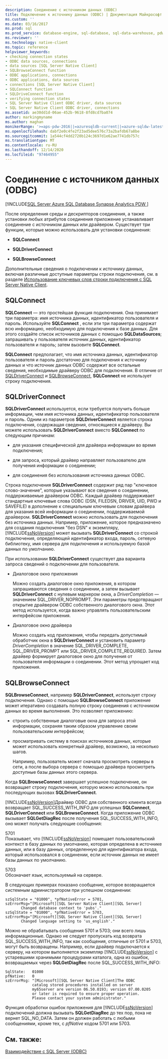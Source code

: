 ```yaml
---
description: Соединение с источником данных (ODBC)
title: Подключение к источнику данных (ODBC) | Документация Майкрософт
ms.custom: ''
ms.date: 03/16/2017
ms.prod: sql
ms.prod_service: database-engine, sql-database, sql-data-warehouse, pdw
ms.reviewer: ''
ms.technology: native-client
ms.topic: reference
helpviewer_keywords:
- checking connection states
- ODBC data sources, connections
- data sources [SQL Server Native Client]
- SQLBrowseConnect function
- ODBC applications, connections
- ODBC applications, data sources
- connections [SQL Server Native Client]
- SQLConnect function
- SQLDriveConnect function
- verifying connection states
- SQL Server Native Client ODBC driver, data sources
- SQL Server Native Client ODBC driver, connections
ms.assetid: ae30dd1d-06ae-452b-9618-8fd8cd7ba074
author: markingmyname
ms.author: maghan
monikerRange: '>=aps-pdw-2016||=azuresqldb-current||=azure-sqldw-latest||>=sql-server-2016||>=sql-server-linux-2017||=azuresqldb-mi-current'
ms.openlocfilehash: dabf2e0c4fe2f23ad5dee576c73a2bafdb67a8be
ms.sourcegitcommit: 1a544cf4dd2720b124c3697d1e62ae7741db757c
ms.translationtype: MT
ms.contentlocale: ru-RU
ms.lasthandoff: 12/14/2020
ms.locfileid: "97464955"
---
```

# <a name="connecting-to-a-data-source-odbc"></a>Соединение с источником данных (ODBC)
[!INCLUDE[SQL Server Azure SQL Database Synapse Analytics PDW ](../../includes/applies-to-version/sql-asdb-asdbmi-asa-pdw.md)]

  После определения среды и дескрипторов соединения, а также установки любых атрибутов соединения приложение устанавливает соединение с источником данных или драйвером. Существует три функции, которые можно использовать для установки соединения:  
  
-   **SQLConnect**  
  
-   **SQLDriverConnect**  
  
-   **SQLBrowseConnect**  
  
 Дополнительные сведения о подключении к источнику данных, включая различные доступные параметры строки подключения, см. в разделе [Использование ключевых слов строки подключения с SQL Server Native Client](../../relational-databases/native-client/applications/using-connection-string-keywords-with-sql-server-native-client.md).  
  
## <a name="sqlconnect"></a>SQLConnect  
 **SQLConnect** — это простейшая функция подключения. Она принимает три параметра: имя источника данных, идентификатор пользователя и пароль. Используйте **SQLConnect** , если эти три параметра содержат всю информацию, необходимую для подключения к базе данных. Для этого создайте список источников данных с помощью **SQLDataSources**; запрашивать у пользователя источник данных, идентификатор пользователя и пароль; затем вызовите **SQLConnect**.  
  
 **SQLConnect** предполагает, что имя источника данных, идентификатор пользователя и пароль достаточно для подключения к источнику данных и что источник данных ODBC содержит все остальные сведения, необходимые драйверу ODBC для подключения. В отличие от [SQLDriverConnect](../../relational-databases/native-client-odbc-api/sqldriverconnect.md) и [SQLBrowseConnect](../../relational-databases/native-client-odbc-api/sqlbrowseconnect.md), **SQLConnect** не использует строку подключения.  
  
## <a name="sqldriverconnect"></a>SQLDriverConnect  
 **SQLDriverConnect** используется, если требуется получить больше информации, чем имя источника данных, идентификатор пользователя и пароль. Одним из параметров **SQLDriverConnect** является строка подключения, содержащая сведения, относящиеся к драйверу. Вы можете использовать **SQLDriverConnect** вместо **SQLConnect** по следующим причинам:  
  
-   для указания специфической для драйвера информации во время подключения;  
  
-   для запроса, который драйвер направляет пользователю для получения информации о соединении;  
  
-   для соединения без использования источника данных ODBC.  
  
 Строка подключения **SQLDriverConnect** содержит ряд пар "ключевое слово-значение", которые указывают все сведения о соединении, поддерживаемые драйвером ODBC. Каждый драйвер поддерживает стандартные ключевые слова ODBC (DSN, FILEDSN, DRIVER, UID, PWD и SAVEFILE) в дополнение к специальным ключевым словам драйвера для указания всей информации о соединении, поддерживаемой драйвером. **SQLDriverConnect** можно использовать для подключения без источника данных. Например, приложение, которое предназначено для создания подключения "без DSN" к экземпляру, [!INCLUDE[ssNoVersion](../../includes/ssnoversion-md.md)] может вызывать **SQLDriverConnect** со строкой подключения, определяющей идентификатор входа, пароль, сетевую библиотеку, имя сервера для подключения и используемую базой данных по умолчанию.  
  
 При использовании **SQLDriverConnect** существует два варианта запроса сведений о подключении для пользователя.  
  
-   Диалоговое окно приложения  
  
     Можно создать диалоговое окно приложения, в котором запрашиваются сведения о соединении, а затем вызывает **SQLDriverConnect** с нулевым маркером окна, а *DriverCompletion* — значением SQL_DRIVER_NOPROMPT. Эти параметры предотвращают открытие драйвером ODBC собственного диалогового окна. Этот метод используется, когда важно управлять пользовательским интерфейсом приложения.  
  
-   Диалоговое окно драйвера  
  
     Можно создать код приложения, чтобы передать допустимый обработчик окна в **SQLDriverConnect** и установить параметр *DriverCompletion* в значение SQL_DRIVER_COMPLETE, SQL_DRIVER_PROMPT или SQL_DRIVER_COMPLETE_REQUIRED. Затем драйвер формирует диалоговое окно для получения от пользователя информации о соединении. Этот метод упрощает код приложения.  
  
## <a name="sqlbrowseconnect"></a>SQLBrowseConnect  
 **SQLBrowseConnect**, например **SQLDriverConnect**, использует строку подключения. Однако с помощью **SQLBrowseConnect** приложение может итеративно создавать полную строку соединения с источником данных во время выполнения. Это позволяет приложению:  
  
-   строить собственные диалоговые окна для запроса этой информации, сохраняя таким образом управление своим пользовательским интерфейсом;  
  
-   просматривать систему в поисках источников данных, которые может использовать конкретный драйвер, возможно, за несколько шагов.  
  
     Например, пользователь может сначала просмотреть серверы в сети, а после выбора сервера с помощью драйвера просмотреть доступные базы данных этого сервера.  
  
 Когда **SQLBrowseConnect** завершает успешное подключение, он возвращает строку подключения, которую можно использовать при последующих вызовах **SQLDriverConnect**.  
  
 [!INCLUDE[ssNoVersion](../../includes/ssnoversion-md.md)]Драйвер ODBC для собственного клиента всегда возвращает SQL_SUCCESS_WITH_INFO для успешных **SQLConnect**, **SQLDriverConnect** или **SQLBrowseConnect**. Когда приложение ODBC вызывает **SQLGetDiagRec** после получения SQL_SUCCESS_WITH_INFO, оно может получать следующие сообщения:  
  
 5701  
 Показывает, что [!INCLUDE[ssNoVersion](../../includes/ssnoversion-md.md)] помещает пользовательский контекст в базу данных по умолчанию, которая определена в источнике данных, или в базу данных, определенную для идентификатора входа, который использовался в соединении, если источник данных не имеет базы данных по умолчанию.  
  
 5703  
 Обозначает язык, используемый на сервере.  
  
 В следующих примерах показано сообщение, которое возвращается системным администратором при успешном соединении:  
  
```  
szSqlState = "01000", *pfNativeError = 5701,  
szErrorMsg="[Microsoft][SQL Server Native Client][SQL Server]  
       Changed database context to 'pubs'."  
szSqlState = "01000", *pfNativeError = 5703,  
szErrorMsg="[Microsoft][SQL Server Native Client][SQL Server]  
       Changed language setting to 'us_english'."  
```  
  
 Можно не обрабатывать сообщения 5701 и 5703; они всего лишь информационные. Однако не следует пропускать код возврата SQL_SUCCESS_WITH_INFO, так как сообщения, отличные от 5701 и 5703, могут быть возвращены. Например, если драйвер подключается к серверу, на котором выполняется экземпляр [!INCLUDE[ssNoVersion](../../includes/ssnoversion-md.md)] с устаревшими хранимыми процедурами каталога, одна из ошибок, возвращаемых через **SQLGetDiagRec** после SQL_SUCCESS_WITH_INFO:  
  
```  
SqlState:   01000  
pfNative:   0  
szErrorMsg: "[Microsoft][SQL Server Native Client]The ODBC  
            catalog stored procedures installed on server  
            my65server are version 06.50.0193; version 07.00.0205  
            or later is required to ensure proper operation.  
            Please contact your system administrator."  
```  
  
 Функция обработки ошибок приложения для [!INCLUDE[ssNoVersion](../../includes/ssnoversion-md.md)] подключений должна вызывать **SQLGetDiagRec** до тех пор, пока не вернет SQL_NO_DATA. Затем он должен работать с любыми сообщениями, кроме тех, с *pfNative* кодом 5701 или 5703.  
  
## <a name="see-also"></a>См. также:  
 [Взаимодействие с SQL Server &#40;ODBC&#41;](../../relational-databases/native-client-odbc-communication/communicating-with-sql-server-odbc.md)  
  
  
